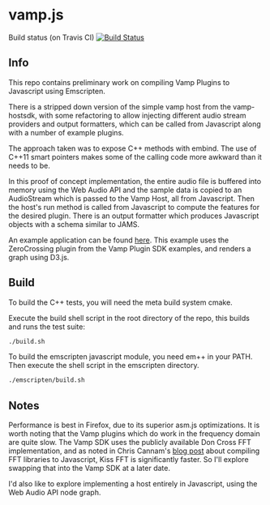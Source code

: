 # vamp.js

Build status (on Travis CI) [![Build Status](https://travis-ci.org/LucasThompson/vamp-js.svg?branch=master)](https://travis-ci.org/LucasThompson/vamp-js/)

## Info

This repo contains preliminary work on compiling Vamp Plugins to Javascript using Emscripten. 

There is a stripped down version of the simple vamp host from the vamp-hostsdk, with some refactoring to allow injecting different audio stream providers and output formatters, which can be called from Javascript along with a number of example plugins.

The approach taken was to expose C++ methods with embind. The use of C++11 smart pointers makes some of the calling code more awkward than it needs to be.

In this proof of concept implementation, the entire audio file is buffered into memory using the Web Audio API and the sample data is copied to an AudioStream which is passed to the Vamp Host, all from Javascript. Then the host's run method is called from Javascript to compute the features for the desired plugin. There is an output formatter which produces Javascript objects with a schema similar to JAMS. 

An example application can be found [here](http://lucasthompson.github.io/vamp-js/examples/web-audio/). This example uses the ZeroCrossing plugin from the Vamp Plugin SDK examples, and renders a graph using D3.js.

## Build

To build the C++ tests, you will need the meta build system cmake. 

Execute the build shell script in the root directory of the repo, this builds and runs the test suite:

```bash
./build.sh
```

To build the emscripten javascript module, you need em++ in your PATH. Then execute the shell script in the emscripten directory.

```bash
./emscripten/build.sh
```

## Notes

Performance is best in Firefox, due to its superior asm.js optimizations. It is worth noting that the Vamp plugins which do work in the frequency domain are quite slow. The Vamp SDK uses the publicly available Don Cross FFT implementation, and as noted in Chris Cannam's [blog post](https://thebreakfastpost.com/2015/10/18/ffts-in-javascript/) about compiling FFT libraries to Javascript, Kiss FFT is significantly faster. So I'll explore swapping that into the Vamp SDK at a later date.

I'd also like to explore implementing a host entirely in Javascript, using the Web Audio API node graph. 
